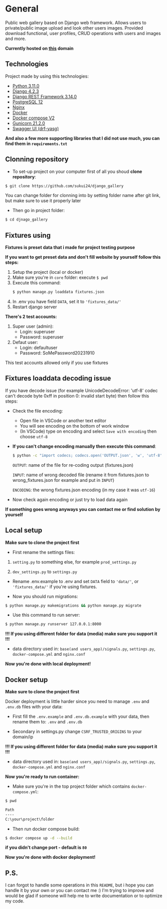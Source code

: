 # General
Public web gallery based on Django web framework. Allows users to private/public image upload and look other users images. Provided download functional, user profiles, CRUD operations with users and images and more.

**Currently hosted on [this](https://automode.asion.tk/) domain**

## Technologies
Project made by using this technologies:
* [Python 3.11.0](https://www.python.org/)
* [Django 4.2.3](https://www.djangoproject.com/)
* [Django REST Framework 3.14.0](https://www.django-rest-framework.org/)
* [PostgreSQL 12](https://www.postgresql.org/)
* [Nginx](https://nginx.org/)
* [Docker](https://www.docker.com/)
* [Docker compose V2](https://docs.docker.com/compose/)
* [Gunicorn 21.2.0](https://gunicorn.org/)
* [Swagger UI (drf-yasg)](https://drf-yasg.readthedocs.io/en/stable/)

**And also a few more supporting libraries that I did not use much, you can find them in `requirements.txt`**

## Clonning repository
* To set-up project on your computer first of all you shoud **clone repository**:
```bash
$ git clone https://github.com/sukui24/django_gallery
```
You can change folder for clonning into by setting folder name after git link, but make sure to use it properly later

* Then go in project folder:
```bash
$ cd djnago_gallery
```

## Fixtures using
**Fixtures is preset data that i made for project testing purpose**

**If you want to get preset data and don't fill website by yourself follow this steps:**
 1. Setup the project (local or docker)
 2. Make sure you're in `core` folder: execute ```$ pwd```
 3. Execute this command:
    ```bash
    $ python manage.py loaddata fixtures.json
    ```
 4. In .env you have field `DATA`, set it to `'fixtures_data/'`
 5. Restart django server

**There's 2 test accounts:**
1. Super user (admin):
   * Login: superuser
   * Password: superuser
2. Defaut user:
   * Login: defaultuser
   * Password: SoMePassword20231910
 
This test accounts allowed only if you use fixtures

## Fixtures loaddata decoding issue
If you have decode issue (for example UnicodeDecodeError: 'utf-8' codec can't decode byte 0xff in position 0: invalid start byte) then follow this steps:
* Check the file encoding:
    - Open file in VSCode or another text editor
    - You will see encoding on the bottom of work window
    - (In VSCode) type on encoding and select `Save with encoding` then choose `utf-8`

* **If you can't change encoding manually then execute this command**:
  ```bash
  $ python -c "import codecs; codecs.open('OUTPUT.json', 'w', 'utf-8').write(codecs.open('INPUT.json', 'r', 'ENCODING')
  ```
  `OUTPUT`: name of the file for re-coding output (fixtures.json)
  
  `INPUT`: name of wrong decoded file (rename it from fixtures.json to wrong_fixtures.json for example and put in `INPUT`)
  
  `ENCODING`: the wrong fixtures.json encoding (in my case it was `utf-16`)
  
* Now check again encoding or just try to load data again

**If something goes wrong anyways you can contact me or find solution by yourself** 

## Local setup

**Make sure to clone the project first**

* First rename the settings files:

1. `setting.py` to something else, for example `prod_settings.py`

2. `dev_settings.py` to `settings.py`

* Rename .env.example to .env and set `DATA` field to `'data/'`, or `'fixtures_data/'` if you're using fixtures. 

* Now you should run migrations:
```bash
$ python manage.py makemigrations && python manage.py migrate
```

* Use this command to run server:
```bash
$ python manage.py runserver 127.0.0.1:8000
```

**!!! If you using different folder for data (media) make sure you support it !!!**
* data directory used in: `base(and users_app)/signals.py`, `settings.py`, `docker-compose.yml` and `nginx.conf`

**Now you're done with local deployment!**

## Docker setup

**Make sure to clone the project first**

Docker deployment is little harder since you need to manage `.env` and `.env.db` files with your data:

* First fill the `.env.example` and `.env.db.example` with your data, then rename them to: `.env` and `.env.db`

* Secondary in settings.py change `CSRF_TRUSTED_ORIGINS` to your domain/ip

**!!! If you using different folder for data (media) make sure you support it !!!**
* data directory used in: `base(and users_app)/signals.py`, `settings.py`, `docker-compose.yml` and `nginx.conf`

**Now you're ready to run container:**
* Make sure you're in the top project folder which contains `docker-compose.yml`:
```bash
$ pwd

Path
----
C:\your\project\folder
```

* Then run docker compose build:
```bash
$ docker compose up -d --build
```

**if you didn't change port - default is `80`**

**Now you're done with docker deployment!**
## P.S.
I can forgot to handle some operations in this `README`, but i hope you can handle it by your own or you can contact me :)
I'm trying to improve and would be glad if someone will help me to write documentation or to optimize my code.
